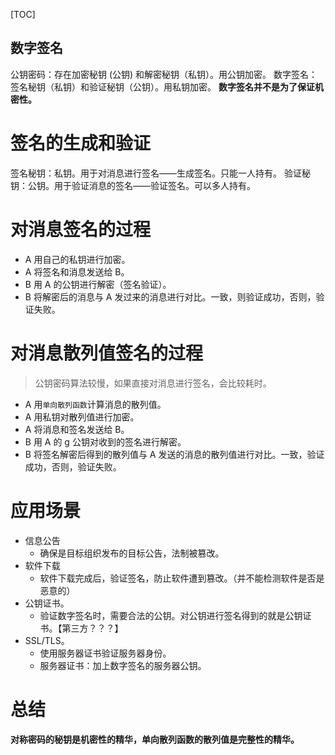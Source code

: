 
[TOC]

数字签名
---
公钥密码：存在加密秘钥 (公钥) 和解密秘钥（私钥）。用公钥加密。
数字签名：签名秘钥（私钥）和验证秘钥（公钥）。用私钥加密。
**数字签名并不是为了保证机密性。**

# 签名的生成和验证
签名秘钥：私钥。用于对消息进行签名——生成签名。只能一人持有。
验证秘钥：公钥。用于验证消息的签名——验证签名。可以多人持有。

# 对消息签名的过程
* A 用自己的私钥进行加密。
* A 将签名和消息发送给 B。
* B 用 A 的公钥进行解密（签名验证）。
* B 将解密后的消息与 A 发过来的消息进行对比。一致，则验证成功，否则，验证失败。

# 对消息散列值签名的过程
> 公钥密码算法较慢，如果直接对消息进行签名，会比较耗时。

* A 用`单向散列函数`计算消息的散列值。
* A 用私钥对散列值进行加密。
* A 将消息和签名发送给 B。
* B 用 A 的 g 公钥对收到的签名进行解密。
* B 将签名解密后得到的散列值与 A 发送的消息的散列值进行对比。一致，验证成功，否则，验证失败。


# 应用场景
* 信息公告
    * 确保是目标组织发布的目标公告，法制被篡改。
* 软件下载
    * 软件下载完成后，验证签名，防止软件遭到篡改。（并不能检测软件是否是恶意的）
* 公钥证书。
    * 验证数字签名时，需要合法的公钥。对公钥进行签名得到的就是公钥证书。【第三方？？？】
* SSL/TLS。
    * 使用服务器证书验证服务器身份。
    * 服务器证书：加上数字签名的服务器公钥。


# 总结
**对称密码的秘钥是机密性的精华，单向散列函数的散列值是完整性的精华。**